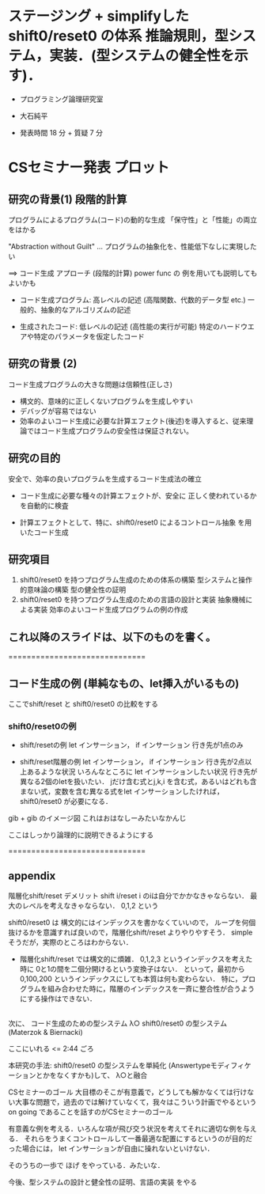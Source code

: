 # ステージング + simplifyした shift0/reset0 の体系 推論規則，型システム，実装．(型システムの健全性を示す)．

* プログラミング論理研究室
* 大石純平

* 発表時間 18 分 + 質疑 7 分


# CSセミナー発表 プロット
## 研究の背景(1) 段階的計算

プログラムによるプログラム(コード)の動的な生成
「保守性」と「性能」の両立をはかる

"Abstraction without Guilt"
... プログラムの抽象化を、性能低下なしに実現したい

   ==> コード生成 アプローチ (段階的計算)
   power func の 例を用いても説明してもよいかも

* コード生成プログラム: 高レベルの記述 (高階関数、代数的データ型 etc.)
                      一般的、抽象的なアルゴリズムの記述

* 生成されたコード:    低レベルの記述 (高性能の実行が可能)
                       特定のハードウエアや特定のパラメータを仮定したコード

## 研究の背景 (2)

コード生成プログラムの大きな問題は信頼性(正しさ)

* 構文的、意味的に正しくないプログラムを生成しやすい
* デバッグが容易ではない
* 効率のよいコード生成に必要な計算エフェクト(後述)を導入すると、従来理論ではコード生成プログラムの安全性は保証されない。


## 研究の目的

安全で、効率の良いプログラムを生成するコード生成法の確立

* コード生成に必要な種々の計算エフェクトが、安全に
     正しく使われているかを自動的に検査

* 計算エフェクトとして、特に、shift0/reset0 によるコントロール抽象
     を用いたコード生成

##  研究項目
1. shift0/reset0 を持つプログラム生成のための体系の構築
        型システムと操作的意味論の構築
        型の健全性の証明
2. shift0/reset0 を持つプログラム生成のための言語の設計と実装
        抽象機械による実装
        効率のよいコード生成プログラムの例の作成


## これ以降のスライドは、以下のものを書く。

==============================
## コード生成の例 (単純なもの、let挿入がいるもの)
ここでshift/reset と shift0/reset0 の比較をする
### shift0/reset0の例

* shift/resetの例 let インサーション， if インサーション
行き先が1点のみ

* shift/reset階層の例 let インサーション， if インサーション
行き先が2点以上あるような状況
いろんなところに let インサーションしたい状況
行き先が異なる2個のletを扱いたい．
jだけ含む式とj,k,i を含む式，あるいはどれも含まない式，変数を含む異なる式をlet インサーションしたければ，shift0/reset0 が必要になる．


gib + gib のイメージ図 これはおはなしーみたいなかんじ

   ここはしっかり論理的に説明できるようにする

==============================

## appendix

階層化shift/reset
デメリット
shift i/reset i のiは自分でかかなきゃならない．
最大のレベルを考えなきゃならない．
0,1,2 という

shift0/reset0 は 構文的にはインデックスを書かなくていいので，
ループを何個抜けるかを意識すれば良いので，階層化shift/reset よりやりやすそう．
simple そうだが，実際のところはわからない．

* 階層化shift/reset では構文的に煩雑．
0,1,2,3 というインデックスを考えた時に 0と1の間を二個分開けるという変換子はない．
といって，最初から0,100,200 というインデックスにしても本質は何も変わらない．
特に，プログラムを組み合わせた時に，階層のインデックスを一斉に整合性が合うようにする操作はできない．

##
  次に、
   コード生成のための型システム λ○
   shift0/reset0 の型システム (Materzok & Biernacki)

ここにいれる <= 2:44 ごろ

本研究の手法:
shift0/reset0 の型システムを単純化 (Answertypeモディフィケーションとかをなくすかも)して、
λ○と融合

CSセミナーのゴール
大目標のそこが有意義で，どうしても解かなくては行けない大事な問題で，過去のでは解けていなくて，我々はこういう計画でやるという on going であることを話すのがCSセミナーのゴール

有意義な例を考える．いろんな項が飛び交う状況を考えてそれに適切な例を与える．
それらをうまくコントロールして一番最適な配置にするというのが目的だった場合には，
let インサーションが自由に操れないといけない．

そのうちの一歩で ほげ をやっている．みたいな．


  今後、型システムの設計と健全性の証明、言語の実装 をやる
